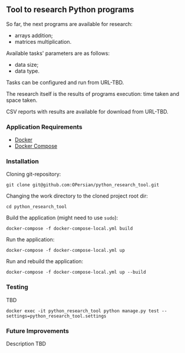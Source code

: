 ## Tool to research Python programs

So far, the next programs are available for research:

- arrays addition;
- matrices multiplication.

Available tasks' parameters are as follows:

- data size;
- data type.

Tasks can be configured and run from URL-TBD.

The research itself is the results of programs execution: time taken and space taken.

CSV reports with results are available for download from URL-TBD.

### Application Requirements

* [Docker](https://docs.docker.com/get-docker/)
* [Docker Compose](https://docs.docker.com/compose/install/)


### Installation

Cloning git-repository:
```
git clone git@github.com:OPersian/python_research_tool.git
```

Changing the work directory to the cloned project root dir:
```
cd python_research_tool
```

Build the application (might need to use `sudo`):
```
docker-compose -f docker-compose-local.yml build
```

Run the application:
```
docker-compose -f docker-compose-local.yml up
```

Run and rebuild the application:
```
docker-compose -f docker-compose-local.yml up --build
```

### Testing

TBD

```
docker exec -it python_research_tool python manage.py test --settings=python_research_tool.settings
```

### Future Improvements

Description TBD
